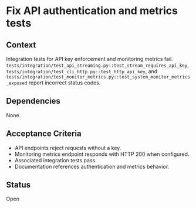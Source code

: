 # Fix API authentication and metrics tests

## Context
Integration tests for API key enforcement and monitoring metrics fail.
`tests/integration/test_api_streaming.py::test_stream_requires_api_key`,
`tests/integration/test_cli_http.py::test_http_api_key`, and
`tests/integration/test_monitor_metrics.py::test_system_monitor_metrics_exposed`
report incorrect status codes.

## Dependencies
None.

## Acceptance Criteria
- API endpoints reject requests without a key.
- Monitoring metrics endpoint responds with HTTP 200 when configured.
- Associated integration tests pass.
- Documentation references authentication and metrics behavior.

## Status
Open
